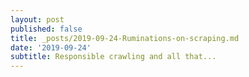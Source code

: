```yaml
---
layout: post
published: false
title: _posts/2019-09-24-Ruminations-on-scraping.md
date: '2019-09-24'
subtitle: Responsible crawling and all that...
---
```

